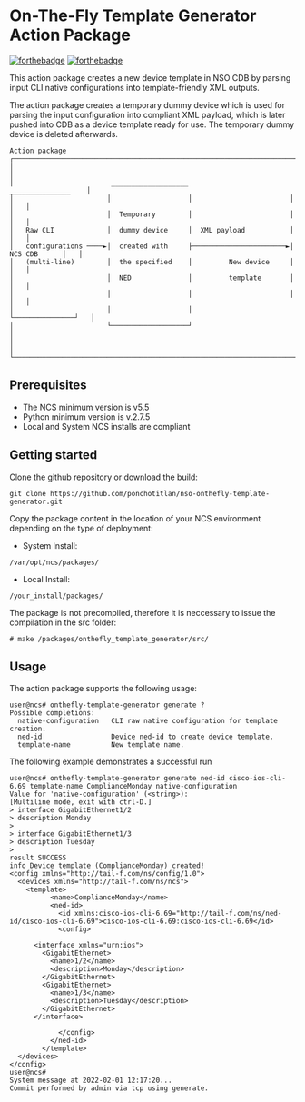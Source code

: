 # On-The-Fly Template Generator Action Package

[![forthebadge](https://forthebadge.com/images/badges/built-with-love.svg)](https://forthebadge.com)
[![forthebadge](https://forthebadge.com/images/badges/made-with-python.svg)](https://forthebadge.com)

This action package creates a new device template in NSO CDB by parsing input CLI native configurations into template-friendly XML outputs.

The action package creates a temporary dummy device which is used for parsing the input configuration into compliant XML payload, which is later pushed into CDB as a device template ready for use. The temporary dummy device is deleted afterwards.

```
Action package
┌────────────────────────────────────────────────────────────────────────────────────────┐
│                                                                                        │
│                        ___________________                          _______________    │
│                       │                   │                        │               │   │
│                       │  Temporary        │                        │               │   │
│   Raw CLI             │  dummy device     │  XML payload           │               │   │
│   configurations ────►│  created with     ├───────────────────────►│  NCS CDB      │   │
│   (multi-line)        │  the specified    │         New device     │               │   │
│                       │  NED              │         template       │               │   │
│                       │                   │                        │               │   │
│                       │                   │                        └───────────────┘   │
│                       └───────────────────┘                                            │
│                                                                                        │
└────────────────────────────────────────────────────────────────────────────────────────┘
```

## Prerequisites
- The NCS minimum version is v5.5
- Python minimum version is v.2.7.5
- Local and System NCS installs are compliant

## Getting started
Clone the github repository or download the build:
```
git clone https://github.com/ponchotitlan/nso-onthefly-template-generator.git
```
Copy the package content in the location of your NCS environment depending on the type of deployment:

- System Install:
```
/var/opt/ncs/packages/
```

- Local Install:
```
/your_install/packages/
```

The package is not precompiled, therefore it is neccessary to issue the compilation in the src folder:
```
# make /packages/onthefly_template_generator/src/
```

## Usage
The action package supports the following usage:
```
user@ncs# onthefly-template-generator generate ?
Possible completions:
  native-configuration   CLI raw native configuration for template creation.
  ned-id                 Device ned-id to create device template.
  template-name          New template name.
```

The following example demonstrates a successful run
```
user@ncs# onthefly-template-generator generate ned-id cisco-ios-cli-6.69 template-name ComplianceMonday native-configuration  
Value for 'native-configuration' (<string>): 
[Multiline mode, exit with ctrl-D.]
> interface GigabitEthernet1/2
> description Monday
> 
> interface GigabitEthernet1/3
> description Tuesday
> 
result SUCCESS
info Device template (ComplianceMonday) created!
<config xmlns="http://tail-f.com/ns/config/1.0">
  <devices xmlns="http://tail-f.com/ns/ncs">
    <template>
          <name>ComplianceMonday</name>
          <ned-id>
            <id xmlns:cisco-ios-cli-6.69="http://tail-f.com/ns/ned-id/cisco-ios-cli-6.69">cisco-ios-cli-6.69:cisco-ios-cli-6.69</id>
            <config>
              
      <interface xmlns="urn:ios">
        <GigabitEthernet>
          <name>1/2</name>
          <description>Monday</description>
        </GigabitEthernet>
        <GigabitEthernet>
          <name>1/3</name>
          <description>Tuesday</description>
        </GigabitEthernet>
      </interface>
    
            </config>
          </ned-id>
        </template>
  </devices>
</config>
user@ncs#
System message at 2022-02-01 12:17:20...
Commit performed by admin via tcp using generate.
```